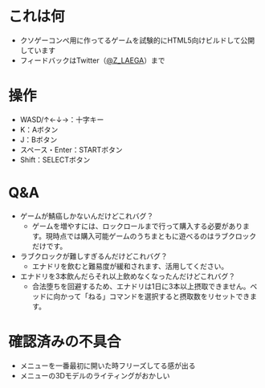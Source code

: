 # これは何
- クソゲーコンペ用に作ってるゲームを試験的にHTML5向けビルドして公開しています
- フィードバックはTwitter（[@Z_LAEGA](https://twitter.com/Z_LAEGA)）まで

# 操作
- WASD/↑←↓→：十字キー
- K：Aボタン
- J：Bボタン
- スペース・Enter：STARTボタン
- Shift：SELECTボタン
# Q&A
- ゲームが鯖癌しかないんだけどこれバグ？
  - ゲームを増やすには、ロックロールまで行って購入する必要があります。現時点では購入可能ゲームのうちまともに遊べるのはラブクロックだけです。
- ラブクロックが難しすぎるんだけどこれバグ？
  - エナドリを飲むと難易度が緩和されます、活用してください。
- エナドリを3本飲んだらそれ以上飲めなくなったんだけどこれバグ？
  - 合法堕ちを回避するため、エナドリは1日に3本以上摂取できません。ベッドに向かって「ねる」コマンドを選択すると摂取数をリセットできます。

# 確認済みの不具合
- メニューを一番最初に開いた時フリーズしてる感が出る
- メニューの3Dモデルのライティングがおかしい
